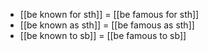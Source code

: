 - [[be known for sth]] = [[be famous for sth]]
- [[be known as sth]] = [[be famous as sth]]
- [[be known to sb]] = [[be famous to sb]]